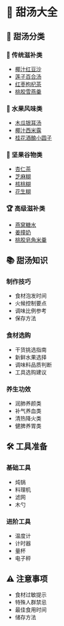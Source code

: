 # 🍧 甜汤大全

## 🎯 甜汤分类

### 🌸 传统滋补类
- [椰汁红豆沙](red-bean-coconut.md)
- [莲子百合汤](lotus-seed-lily.md)
- [红枣枸杞茶](red-date-tea.md)
- [桃胶雪燕羹](peach-gum-snow.md)

### 🍓 水果风味类
- [木瓜银耳汤](papaya-snow-fungus.md)
- [椰汁西米露](sago-coconut.md)
- [桂花酒酿小圆子](wine-rice-balls.md)

### 🥜 坚果谷物类
- [杏仁茶](almond-drink.md)
- [芝麻糊](black-sesame-paste.md)
- [核桃糊](walnut-paste.md)
- [花生糊](peanut-paste.md)

### 🏆 高级滋补类
- [燕窝糖水](birds-nest.md)
- [姜撞奶](ginger-milk.md)
- [桃胶皂角米羹](peach-gum-soapnut.md)

## 📚 甜汤知识

### 制作技巧
- 食材泡发时间
- 火候控制要点
- 调味比例参考
- 保存方法

### 食材选购
- 干货挑选指南
- 新鲜水果选择
- 调味料品质判断
- 工具选购建议

### 养生功效
- 润肺养颜类
- 补气养血类
- 清热降火类
- 健脾养胃类

## 🛠️ 工具准备

### 基础工具
- 炖锅
- 料理机
- 滤网
- 木勺

### 进阶工具
- 温度计
- 计时器
- 量杯
- 电子秤

## ⚠️ 注意事项
- 食材过敏提示
- 特殊人群禁忌
- 最佳食用时间
- 储存方法